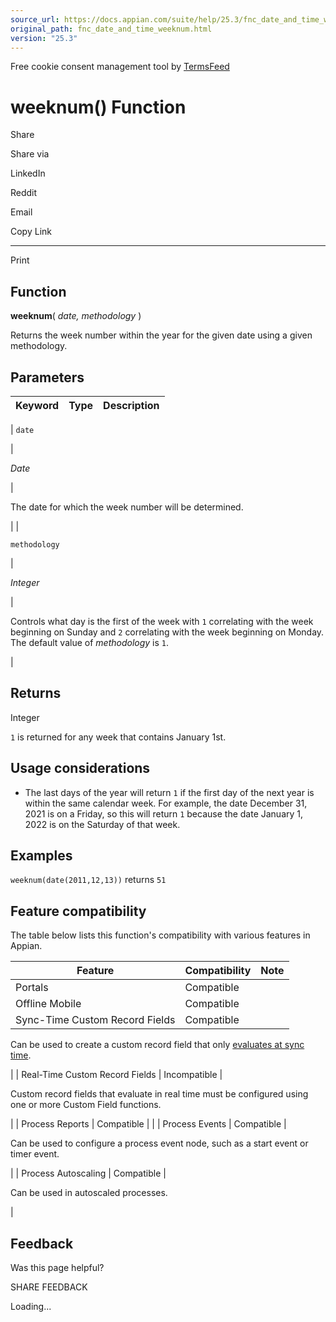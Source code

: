 ```yaml
---
source_url: https://docs.appian.com/suite/help/25.3/fnc_date_and_time_weeknum.html
original_path: fnc_date_and_time_weeknum.html
version: "25.3"
---
```


Free cookie consent management tool by [TermsFeed](https://www.termsfeed.com/)

# weeknum() Function

Share

Share via

LinkedIn

Reddit

Email

Copy Link

* * *

Print

## Function

**weeknum**( _date, methodology_ )

Returns the week number within the year for the given date using a given methodology.

## Parameters

| Keyword | Type | Description |
| --- | --- | --- |
|
`date`

 |

_Date_

 |

The date for which the week number will be determined.

 |
|

`methodology`

 |

_Integer_

 |

Controls what day is the first of the week with `1` correlating with the week beginning on Sunday and `2` correlating with the week beginning on Monday. The default value of _methodology_ is `1`.

 |

## Returns

Integer

`1` is returned for any week that contains January 1st.

## Usage considerations

-   The last days of the year will return `1` if the first day of the next year is within the same calendar week. For example, the date December 31, 2021 is on a Friday, so this will return `1` because the date January 1, 2022 is on the Saturday of that week.

## Examples

`weeknum(date(2011,12,13))` returns `51`

## Feature compatibility

The table below lists this function's compatibility with various features in Appian.

| Feature | Compatibility | Note |
| --- | --- | --- |
| Portals | Compatible |  |
| Offline Mobile | Compatible |  |
| Sync-Time Custom Record Fields | Compatible |
Can be used to create a custom record field that only [evaluates at sync time](custom-record-fields.html#prodlink-sync-time-evaluations).

 |
| Real-Time Custom Record Fields | Incompatible |

Custom record fields that evaluate in real time must be configured using one or more Custom Field functions.

 |
| Process Reports | Compatible |  |
| Process Events | Compatible |

Can be used to configure a process event node, such as a start event or timer event.

 |
| Process Autoscaling | Compatible |

Can be used in autoscaled processes.

 |

## Feedback

Was this page helpful?

SHARE FEEDBACK

Loading...
